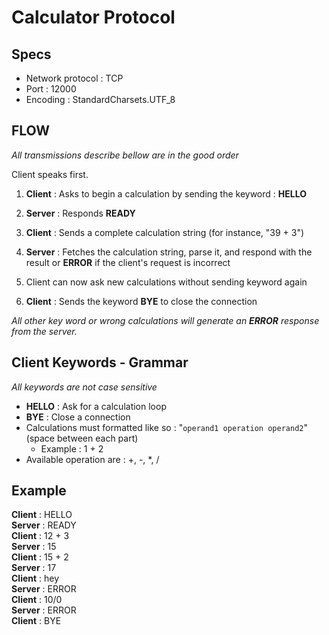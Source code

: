 # Calculator Protocol

## Specs
- Network protocol : TCP
- Port : 12000
- Encoding : StandardCharsets.UTF_8

## FLOW
*All transmissions describe bellow are in the good order*

Client speaks first.

1. **Client** : Asks to begin a calculation by sending the keyword : **HELLO**

1. **Server** : Responds **READY** 

1. **Client** :  Sends a complete calculation string (for instance, "39 + 3")

1. **Server** : Fetches the calculation string, parse it, and respond with the result or **ERROR** if the client's request is incorrect

1. Client can now ask new calculations without sending keyword again

1. **Client** : Sends the keyword **BYE** to close the connection

*All other key word or wrong calculations will generate an **ERROR** response from the server.*

## Client Keywords - Grammar
*All keywords are not case sensitive*
- **HELLO** : Ask for a calculation loop
- **BYE** : Close a connection
- Calculations must formatted like so : "`operand1 operation operand2`" (space between each part)
	- Example : 1 + 2
- Available operation are : +, -, *, /

## Example
**Client** : HELLO  
**Server** : READY  
**Client** : 12 + 3  
**Server** : 15   
**Client** : 15 + 2  
**Server** : 17  
**Client** : hey   
**Server** : ERROR   
**Client** : 10/0  
**Server** : ERROR  
**Client** : BYE
